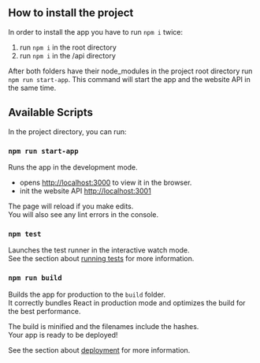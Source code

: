 ## How to install the project
In order to install the app you have to run ``npm i`` twice:
1. run ``npm i`` in the root directory
1. run ``npm i`` in the /api directory

After both folders have their node_modules in the project root directory run ``npm run start-app``.
This command will start the app and the website API in the same time.

## Available Scripts

In the project directory, you can run:

### `npm run start-app`

Runs the app in the development mode.<br />
 - opens [http://localhost:3000](http://localhost:3000) to view it in the browser.
 - init the website API [http://localhost:3001](http://localhost:3001)

The page will reload if you make edits.<br />
You will also see any lint errors in the console.

### `npm test`

Launches the test runner in the interactive watch mode.<br />
See the section about [running tests](https://facebook.github.io/create-react-app/docs/running-tests) for more information.

### `npm run build`

Builds the app for production to the `build` folder.<br />
It correctly bundles React in production mode and optimizes the build for the best performance.

The build is minified and the filenames include the hashes.<br />
Your app is ready to be deployed!

See the section about [deployment](https://facebook.github.io/create-react-app/docs/deployment) for more information.